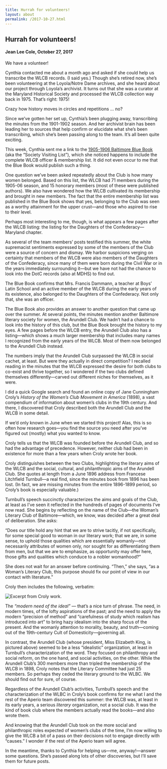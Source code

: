 ```yaml
---
title: Hurrah for volunteers!
layout: about
permalink: /2017-10-27.html
---
```


## Hurrah for volunteers!
#### Jean Lee Cole, October 27, 2017

We have a volunteer!

Cynthia contacted me about a month ago and asked if she could help us transcribe the WLCB records. (I said yes.) Though she’s retired now, she’s been volunteering at the Loyola/Notre Dame archives, and she heard about our project through Loyola’s archivist. It turns out that she was a curator at the Maryland Historical Society and processed the WLCB collection way back in 1975. That’s right: 1975!

Crazy how history moves in circles and repetitions … no?

Since we’ve gotten her set up, Cynthia’s been plugging away, transcribing the minutes from the 1901-1902 season. And her archivist brain has been leading her to sources that help confirm or elucidate what she’s been transcribing, which she’s been passing along to the team. It’s all been quite exciting.

This week, Cynthia sent me a link to the [1905-1906 Baltimore Blue Book](https://archive.org/details/bluebook1906balt) (aka the “Society Visiting List”), which she noticed happens to include the complete WLCB officer & membership list. It did not even occur to me that the Blue Book would publish such a thing.

One question we’ve been asked repeatedly about the Club is how many women belonged. Based on this list, the WLCB had 71 members during the 1905-06 season, and 15 honorary members (most of these were published authors). We also have wondered how the WLCB cultivated its membership and brought in new members. The fact that the entire membership list was published in the Blue Book shows that yes, belonging to the Club was seen as a worthy attainment for the upper crust—and those who aspired to rise to their level.

Perhaps most interesting to me, though, is what appears a few pages after the WLCB listing: the listing for the Daughters of the Confederacy—Maryland chapter.

As several of the team members’ posts testified this summer, the white supremacist sentiments expressed by some of the members of the Club were a source of concern and dismay. We harbor suspicions verging on certainty that members of the WLCB were also members of the Daughters of the Confederacy, since many of them were born during the Civil War or in the years immediately surrounding it—but we have not had the chance to look into the DotC records (also at MDHS) to find out.

The Blue Book confirms that Mrs. Francis Dammann, a teacher at Boys’ Latin School and an active member of the WLCB during the early years of its existence, also belonged to the Daughters of the Confederacy. Not only that, she was an officer.

The Blue Book also provides an answer to another question that came up over the summer. At several points, the minutes mention another Baltimore literary society for women, the Arundell Club. We hadn’t had a chance to look into the history of this club, but the Blue Book brought the history to my eyes. A few pages before the WLCB entry, the Arundell Club also has a listing—which shows a much larger membership that includes many names I recognized from the early years of the WLCB. Most of them now belonged to the Arundell Club instead.

The numbers imply that the Arundell Club surpassed the WLCB in social cachet, at least. But were they actually in direct competition? I recalled reading in the minutes that the WLCB expressed the desire for both clubs to co-exist and thrive together, so I wondered if the two clubs defined themselves differently—carved out different niches for themselves, as it were.

I did a quick Google search and found an online copy of Jane Cunningham Croly’s *History of the Women’s Club Movement in America* (1898), a vast compendium of information about women’s clubs in the 19th century. And there, I discovered that Croly described both the Arundell Club and the WLCB in some detail.

If we’d only known in June when we started this project! Alas, this is so often how research goes—you find the source you need after you’ve figured out (mostly) what you wanted to know.

Croly tells us that the WLCB was founded before the Arundell Club, and so had the advantage of precedence. However, neither club had been in existence for more than a few years when Croly wrote her book.

Croly distinguishes between the two Clubs, highlighting the literary aims of the WLCB and the social, cultural, and philanthropic aims of the Arundell Club. She quotes at length from a June 1896 address from Francese Litchfield Turnbull—a real find, since the minutes book from 1896 has been lost. (In fact, we are missing minutes from the entire 1896-1899 period, so Croly’s book is especially valuable.)

Turnbull’s speech succinctly characterizes the aims and goals of the Club, at least as I’ve seen it reflected in the hundreds of pages of documents I’ve now read. She begins by reflecting on the name of the Club—the Woman’s Literary Club of Baltimore—which, we know, was decided after a great deal of deliberation. She asks:

“Does our title hold any hint that we are to strive tacitly, if not specifically, for some special good to woman in our literary work; that we are, in some sense, to uphold those qualities which are essentially womanly—not necessarily attributes of women only, nor sought for as differentiating them from men, but that we are to emphasize, as opportunity may offer here, those gifts and qualities which conduce to a nobler womanhood?”

She does not wait for an answer before continuing. “Then,” she says, “as a Woman’s Literary Club, this purpose should fix our point of view in our contact with literature.”

Croly then includes the following, verbatim:

<img src="https://elizajames.github.io/WLCB_draft/assets/img/Maryland.jpg" alt="Excerpt from Croly work.">

The *“modern need of the ideal”* — that’s a nice turn of phrase. The need, in modern times, of the lofty aspirations of the past; and the need to apply the modern “precision of method” and “carefulness of study which realism has introduced into art” to bring hazy idealism into the sharp focus of the present. And the womanly attention to morality, beauty, and truth—coming out of the 19th-century Cult of Domesticity—governing all.

In contrast, the Arundell Club (whose president, Miss Elizabeth King, is pictured above) seemed to be a less “idealistic” organization, at least in Turnbull’s characterization of the word. They focused on philanthropy and social reform, on the one hand, and social activities, on the other. While the Arundell Club’s 300 members more than tripled the membership of the WLCB in 1898, Croly notes that the Literary Committee had just 25 members. So perhaps they ceded the literary ground to the WLBC. We should find out for sure, of course.

Regardless of the Arundell Club’s activities, Turnbull’s speech and the characterization of the WLBC in Croly’s book confirms for me what I and the rest of the Aperio team discovered this summer: the WLCB was, at least in its early years, a serious *literary* organization, not a social club. It was the kind of book club where the members actually read the books—and also wrote them.

And knowing that the Arundell Club took on the more social and philanthropic roles expected of women’s clubs of the time, I’m now willing to give the WLCB a bit of a pass on their decisions not to engage directly with “causes.” I wonder if the rest of the Aperio team will agree.

In the meantime, thanks to Cynthia for helping us—me, anyway!—answer some questions. She’s passed along lots of other discoveries, but I’ll save them for future posts.